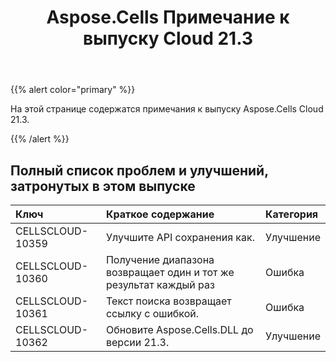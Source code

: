 ﻿---
title: Aspose.Cells Примечание к выпуску Cloud 21.3
second_title: Aspose.Cells Cloud Documen
type: docs
url: /ru/aspose-cells-cloud-21-3-release-notes/
description: Aspose.Cells Облако поддерживает Excel для создания, преобразования, слияния, разделения, защиты, операций с внутренними объектами и т. д.
weight: 70
---
{{% alert color="primary" %}} 

На этой странице содержатся примечания к выпуску Aspose.Cells Cloud 21.3.

{{% /alert %}} 
## **Полный список проблем и улучшений, затронутых в этом выпуске**

|**Ключ**|**Краткое содержание**|**Категория**|
|:- |:- |:- |
|CELLSCLOUD-10359 |Улучшите API сохранения как.| Улучшение|
|CELLSCLOUD-10360 |Получение диапазона возвращает один и тот же результат каждый раз| Ошибка|
|CELLSCLOUD-10361 |Текст поиска возвращает ссылку с ошибкой.| Ошибка|
|CELLSCLOUD-10362 |Обновите Aspose.Cells.DLL до версии 21.3.| Улучшение|
